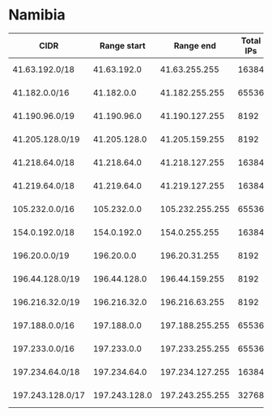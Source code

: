 # Namibia

CIDR               | Range start     | Range end       | Total IPs  | Assign date | Owner
------------------ | --------------- | --------------- | ---------- | ----------- | -----
41.63.192.0/18     | 41.63.192.0     | 41.63.255.255   | 16384      | 2010-08-13  | 
41.182.0.0/16      | 41.182.0.0      | 41.182.255.255  | 65536      | 2008-07-15  | 
41.190.96.0/19     | 41.190.96.0     | 41.190.127.255  | 8192       | 2008-06-27  | 
41.205.128.0/19    | 41.205.128.0    | 41.205.159.255  | 8192       | 2006-11-07  | 
41.218.64.0/18     | 41.218.64.0     | 41.218.127.255  | 16384      | 2009-04-21  | 
41.219.64.0/18     | 41.219.64.0     | 41.219.127.255  | 16384      | 2009-02-20  | 
105.232.0.0/16     | 105.232.0.0     | 105.232.255.255 | 65536      | 2012-07-31  | 
154.0.192.0/18     | 154.0.192.0     | 154.0.255.255   | 16384      | 2013-07-19  | 
196.20.0.0/19      | 196.20.0.0      | 196.20.31.255   | 8192       | 1995-01-03  | 
196.44.128.0/19    | 196.44.128.0    | 196.44.159.255  | 8192       | 2001-06-21  | 
196.216.32.0/19    | 196.216.32.0    | 196.216.63.255  | 8192       | 2005-08-23  | 
197.188.0.0/16     | 197.188.0.0     | 197.188.255.255 | 65536      | 2013-05-07  | 
197.233.0.0/16     | 197.233.0.0     | 197.233.255.255 | 65536      | 2012-12-06  | 
197.234.64.0/18    | 197.234.64.0    | 197.234.127.255 | 16384      | 2013-06-11  | 
197.243.128.0/17   | 197.243.128.0   | 197.243.255.255 | 32768      | 2011-12-01  | 
